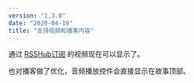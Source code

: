 ```yaml
---
version: "1.3.0"
date: "2020-04-19"
title: "支持视频和播客内容"
---
```


通过 [RSSHub订阅](https://docs.rsshub.app/social-media.html#bilibili)
的视频现在可以显示了。

也对播客做了优化，音频播放控件会直接显示在故事顶部。
